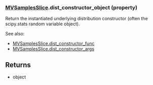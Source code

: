 ### [MVSamplesSlice](MVSamplesSlice.md).dist_constructor_object (property)




Return the instantiated underlying distribution constructor (often the
scipy.stats random variable object).

See also:

* [MVSamplesSlice.dist_constructor_func](MVSamplesSlice.dist_constructor_func.md)
* [MVSamplesSlice.dist_constructor_args](MVSamplesSlice.dist_constructor_args.md)

Returns
-------
* object

